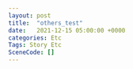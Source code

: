 ```yaml
---
layout: post
title:  "others_test"
date:   2021-12-15 05:00:00 +0000
categories: Etc
Tags: Story Etc
SceneCode: []
---
```

